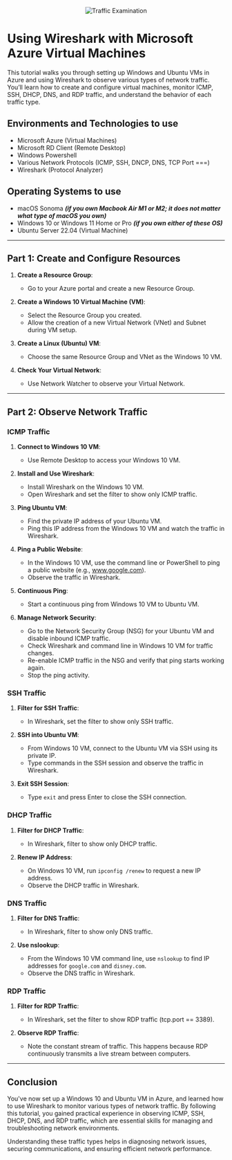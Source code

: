 <p align="center">
<img src="https://i.imgur.com/Ua7udoS.png" alt="Traffic Examination"/>
</p>

<h1>Using Wireshark with Microsoft Azure Virtual Machines</h1>
<p>This tutorial walks you through setting up Windows and Ubuntu VMs in Azure and using Wireshark to observe various types of network traffic. You’ll learn how to create and configure virtual machines, monitor ICMP, SSH, DHCP, DNS, and RDP traffic, and understand the behavior of each traffic type.</p>

<h2>Environments and Technologies to use</h2>

- Microsoft Azure (Virtual Machines)
- Microsoft RD Client (Remote Desktop)
- Windows Powershell
- Various Network Protocols (ICMP, SSH, DNCP, DNS, TCP Port ===)
- Wireshark (Protocol Analyzer)

<h2>Operating Systems to use</h2>

- macOS Sonoma ***(if you own Macbook Air M1 or M2; it does not matter what type of macOS you own)***
- Windows 10 or Windows 11 Home or Pro ***(if you own either of these OS)***
- Ubuntu Server 22.04 (Virtual Machine)

-----

## Part 1: Create and Configure Resources

1. **Create a Resource Group**:
   - Go to your Azure portal and create a new Resource Group.

2. **Create a Windows 10 Virtual Machine (VM)**:
   - Select the Resource Group you created.
   - Allow the creation of a new Virtual Network (VNet) and Subnet during VM setup.

3. **Create a Linux (Ubuntu) VM**:
   - Choose the same Resource Group and VNet as the Windows 10 VM.

4. **Check Your Virtual Network**:
   - Use Network Watcher to observe your Virtual Network.
  
-----

## Part 2: Observe Network Traffic

### ICMP Traffic

1. **Connect to Windows 10 VM**:
   - Use Remote Desktop to access your Windows 10 VM.

2. **Install and Use Wireshark**:
   - Install Wireshark on the Windows 10 VM.
   - Open Wireshark and set the filter to show only ICMP traffic.

3. **Ping Ubuntu VM**:
   - Find the private IP address of your Ubuntu VM.
   - Ping this IP address from the Windows 10 VM and watch the traffic in Wireshark.

4. **Ping a Public Website**:
   - In the Windows 10 VM, use the command line or PowerShell to ping a public website (e.g., www.google.com).
   - Observe the traffic in Wireshark.

5. **Continuous Ping**:
   - Start a continuous ping from Windows 10 VM to Ubuntu VM.

6. **Manage Network Security**:
   - Go to the Network Security Group (NSG) for your Ubuntu VM and disable inbound ICMP traffic.
   - Check Wireshark and command line in Windows 10 VM for traffic changes.
   - Re-enable ICMP traffic in the NSG and verify that ping starts working again.
   - Stop the ping activity.

### SSH Traffic

1. **Filter for SSH Traffic**:
   - In Wireshark, set the filter to show only SSH traffic.

2. **SSH into Ubuntu VM**:
   - From Windows 10 VM, connect to the Ubuntu VM via SSH using its private IP.
   - Type commands in the SSH session and observe the traffic in Wireshark.

3. **Exit SSH Session**:
   - Type `exit` and press Enter to close the SSH connection.

### DHCP Traffic

1. **Filter for DHCP Traffic**:
   - In Wireshark, filter to show only DHCP traffic.

2. **Renew IP Address**:
   - On Windows 10 VM, run `ipconfig /renew` to request a new IP address.
   - Observe the DHCP traffic in Wireshark.

### DNS Traffic

1. **Filter for DNS Traffic**:
   - In Wireshark, filter to show only DNS traffic.

2. **Use nslookup**:
   - From the Windows 10 VM command line, use `nslookup` to find IP addresses for `google.com` and `disney.com`.
   - Observe the DNS traffic in Wireshark.

### RDP Traffic

1. **Filter for RDP Traffic**:
   - In Wireshark, set the filter to show RDP traffic (tcp.port == 3389).

2. **Observe RDP Traffic**:
   - Note the constant stream of traffic. This happens because RDP continuously transmits a live stream between computers.
  
-----

## Conclusion

You've now set up a Windows 10 and Ubuntu VM in Azure, and learned how to use Wireshark to monitor various types of network traffic. By following this tutorial, you gained practical experience in observing ICMP, SSH, DHCP, DNS, and RDP traffic, which are essential skills for managing and troubleshooting network environments.

Understanding these traffic types helps in diagnosing network issues, securing communications, and ensuring efficient network performance.
